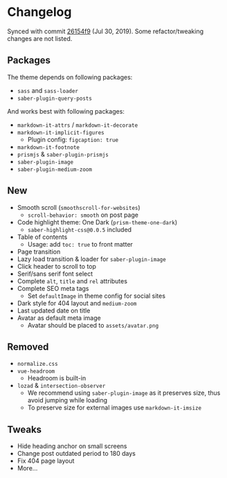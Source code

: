# Changelog

Synced with commit [26154f9](https://github.com/h404bi/www.h404bi.com/tree/26154f97b8077426116872aac251de41eb92c263/packages/saber-theme-aimer) (Jul 30, 2019). Some refactor/tweaking changes are not listed.

## Packages

The theme depends on following packages:

- `sass` and `sass-loader`
- `saber-plugin-query-posts`

And works best with following packages:

- `markdown-it-attrs` / `markdown-it-decorate`
- `markdown-it-implicit-figures`
  - Plugin config: `figcaption: true`
- `markdown-it-footnote`
- `prismjs` & `saber-plugin-prismjs`
- `saber-plugin-image`
- `saber-plugin-medium-zoom`

## New

- Smooth scroll (`smoothscroll-for-websites`)
  - `scroll-behavior: smooth` on post page
- Code highlight theme: One Dark (`prism-theme-one-dark`)
  - `saber-highlight-css@0.0.5` included
- Table of contents
  - Usage: add `toc: true` to front matter
- Page transition
- Lazy load transition & loader for `saber-plugin-image`
- Click header to scroll to top
- Serif/sans serif font select
- Complete `alt`, `title` and `rel` attributes
- Complete SEO meta tags
  - Set `defaultImage` in theme config for social sites
- Dark style for 404 layout and `medium-zoom`
- Last updated date on title
- Avatar as default meta image
  - Avatar should be placed to `assets/avatar.png`

## Removed

- `normalize.css`
- `vue-headroom`
  - Headroom is built-in
- `lozad` & `intersection-observer`
  - We recommend using `saber-plugin-image` as it preserves size, thus avoid jumping while loading
  - To preserve size for external images use `markdown-it-imsize`

## Tweaks

- Hide heading anchor on small screens
- Change post outdated period to 180 days
- Fix 404 page layout
- More...

